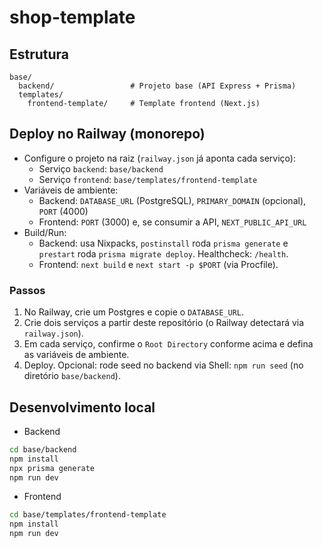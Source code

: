 # shop-template

## Estrutura

```
base/
  backend/                 # Projeto base (API Express + Prisma)
  templates/
    frontend-template/     # Template frontend (Next.js)
```

## Deploy no Railway (monorepo)

- Configure o projeto na raiz (`railway.json` já aponta cada serviço):
  - Serviço `backend`: `base/backend`
  - Serviço `frontend`: `base/templates/frontend-template`
- Variáveis de ambiente:
  - Backend: `DATABASE_URL` (PostgreSQL), `PRIMARY_DOMAIN` (opcional), `PORT` (4000)
  - Frontend: `PORT` (3000) e, se consumir a API, `NEXT_PUBLIC_API_URL`
- Build/Run:
  - Backend: usa Nixpacks, `postinstall` roda `prisma generate` e `prestart` roda `prisma migrate deploy`. Healthcheck: `/health`.
  - Frontend: `next build` e `next start -p $PORT` (via Procfile).

### Passos
1) No Railway, crie um Postgres e copie o `DATABASE_URL`.
2) Crie dois serviços a partir deste repositório (o Railway detectará via `railway.json`).
3) Em cada serviço, confirme o `Root Directory` conforme acima e defina as variáveis de ambiente.
4) Deploy. Opcional: rode seed no backend via Shell: `npm run seed` (no diretório `base/backend`).

## Desenvolvimento local

- Backend
```bash
cd base/backend
npm install
npx prisma generate
npm run dev
```
- Frontend
```bash
cd base/templates/frontend-template
npm install
npm run dev
```
